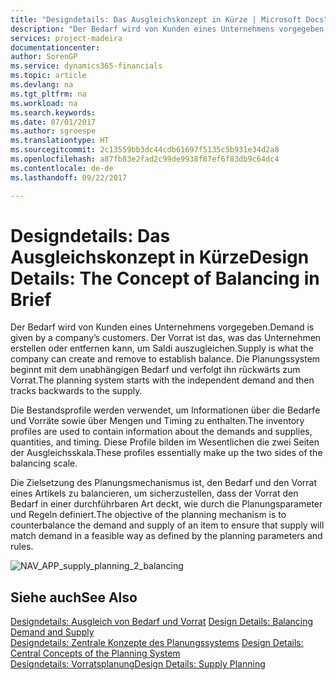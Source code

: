 ```yaml
---
title: "Designdetails: Das Ausgleichskonzept in Kürze | Microsoft Docs"
description: "Der Bedarf wird von Kunden eines Unternehmens vorgegeben. Der Vorrat ist das, was das Unternehmen erstellen oder entfernen kann, um Saldi auszugleichen. Die Planungssystem beginnt mit dem unabhängigen Bedarf und verfolgt ihn rückwärts zum Vorrat."
services: project-madeira
documentationcenter: 
author: SorenGP
ms.service: dynamics365-financials
ms.topic: article
ms.devlang: na
ms.tgt_pltfrm: na
ms.workload: na
ms.search.keywords: 
ms.date: 07/01/2017
ms.author: sgroespe
ms.translationtype: HT
ms.sourcegitcommit: 2c13559bb3dc44cdb61697f5135c5b931e34d2a8
ms.openlocfilehash: a87fb83e2fad2c99de9938f87ef6f83db9c64dc4
ms.contentlocale: de-de
ms.lasthandoff: 09/22/2017

---
```

# <a name="design-details-the-concept-of-balancing-in-brief"></a><span data-ttu-id="d8c1b-105">Designdetails: Das Ausgleichskonzept in Kürze</span><span class="sxs-lookup"><span data-stu-id="d8c1b-105">Design Details: The Concept of Balancing in Brief</span></span>
<span data-ttu-id="d8c1b-106">Der Bedarf wird von Kunden eines Unternehmens vorgegeben.</span><span class="sxs-lookup"><span data-stu-id="d8c1b-106">Demand is given by a company’s customers.</span></span> <span data-ttu-id="d8c1b-107">Der Vorrat ist das, was das Unternehmen erstellen oder entfernen kann, um Saldi auszugleichen.</span><span class="sxs-lookup"><span data-stu-id="d8c1b-107">Supply is what the company can create and remove to establish balance.</span></span> <span data-ttu-id="d8c1b-108">Die Planungssystem beginnt mit dem unabhängigen Bedarf und verfolgt ihn rückwärts zum Vorrat.</span><span class="sxs-lookup"><span data-stu-id="d8c1b-108">The planning system starts with the independent demand and then tracks backwards to the supply.</span></span>  
  
 <span data-ttu-id="d8c1b-109">Die Bestandsprofile werden verwendet, um Informationen über die Bedarfe und Vorräte sowie über Mengen und Timing zu enthalten.</span><span class="sxs-lookup"><span data-stu-id="d8c1b-109">The inventory profiles are used to contain information about the demands and supplies, quantities, and timing.</span></span> <span data-ttu-id="d8c1b-110">Diese Profile bilden im Wesentlichen die zwei Seiten der Ausgleichsskala.</span><span class="sxs-lookup"><span data-stu-id="d8c1b-110">These profiles essentially make up the two sides of the balancing scale.</span></span>  
  
 <span data-ttu-id="d8c1b-111">Die Zielsetzung des Planungsmechanismus ist, den Bedarf und den Vorrat eines Artikels zu balancieren, um sicherzustellen, dass der Vorrat den Bedarf in einer durchführbaren Art deckt, wie durch die Planungsparameter und Regeln definiert.</span><span class="sxs-lookup"><span data-stu-id="d8c1b-111">The objective of the planning mechanism is to counterbalance the demand and supply of an item to ensure that supply will match demand in a feasible way as defined by the planning parameters and rules.</span></span>  
  
 ![](media/nav_app_supply_planning_2_balancing.png "NAV_APP_supply_planning_2_balancing")  
  
## <a name="see-also"></a><span data-ttu-id="d8c1b-112">Siehe auch</span><span class="sxs-lookup"><span data-stu-id="d8c1b-112">See Also</span></span>  
 <span data-ttu-id="d8c1b-113">[Designdetails: Ausgleich von Bedarf und Vorrat](design-details-balancing-demand-and-supply.md) </span><span class="sxs-lookup"><span data-stu-id="d8c1b-113">[Design Details: Balancing Demand and Supply](design-details-balancing-demand-and-supply.md) </span></span>  
 <span data-ttu-id="d8c1b-114">[Designdetails: Zentrale Konzepte des Planungssystems](design-details-central-concepts-of-the-planning-system.md) </span><span class="sxs-lookup"><span data-stu-id="d8c1b-114">[Design Details: Central Concepts of the Planning System](design-details-central-concepts-of-the-planning-system.md) </span></span>  
 [<span data-ttu-id="d8c1b-115">Designdetails: Vorratsplanung</span><span class="sxs-lookup"><span data-stu-id="d8c1b-115">Design Details: Supply Planning</span></span>](design-details-supply-planning.md)
